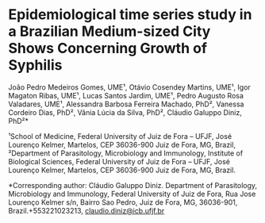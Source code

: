 # Epidemiological time series study in a Brazilian Medium-sized City Shows Concerning Growth of Syphilis

João Pedro Medeiros Gomes, UME¹, Otávio Cosendey Martins, UME¹, Igor Magaton Ribas, UME¹, Lucas Santos Jardim, UME¹, Pedro Augusto Rosa Valadares, UME¹, Alessandra Barbosa Ferreira Machado, PhD², Vanessa Cordeiro Dias, PhD², Vânia Lúcia da Silva, PhD², Cláudio Galuppo Diniz, PhD²*

¹School of Medicine, Federal University of Juiz de Fora – UFJF, José Lourenço Kelmer, Martelos, CEP 36036-900 Juiz de Fora, MG, Brazil, ²Department of Parasitology, Microbiology and Immunology, Institute of Biological Sciences, Federal University of Juiz de Fora – UFJF, José Lourenço Kelmer, Martelos, CEP 36036-900 Juiz de Fora, MG, Brazil.

*Corresponding author: Cláudio Galuppo Diniz. Department of Parasitology, Microbiology and Immunology, Federal University of Juiz de Fora, Rua Jose Lourenço Kelmer s/n, Bairro Sao Pedro, Juiz de Fora, MG, 36036-901, Brazil.+553221023213, claudio.diniz@icb.ufjf.br

